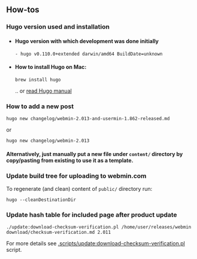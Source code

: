 ## How-tos

### Hugo version used and installation

- #### Hugo version with which development was done initially
  ``` 
  - hugo v0.110.0+extended darwin/amd64 BuildDate=unknown
  ```

- #### How to install Hugo on Mac:
  ```
  brew install hugo
  ```
  .. or [read Hugo manual](https://gohugo.io/installation/)

### How to add a new post

```
hugo new changelog/webmin-2.013-and-usermin-1.862-released.md
```

or

```
hugo new changelog/webmin-2.013
```

#### Alternatively, just manually put a new file under `content/` directory by copy/pasting from existing to use it as a template.


### Update build tree for uploading to webmin.com
To regenerate (and clean) content of `public/` directory run:

```
hugo --cleanDestinationDir
```

### Update hash table for included page after product update

```
./update:download-checksum-verification.pl /home/user/releases/webmin download/checksum-verification.md 2.011
```

For more details see [.scripts/update:download-checksum-verification.pl](https://github.com/virtualmin/webmin.com/blob/main/.scripts/update:download-checksum-verification.pl) script.


